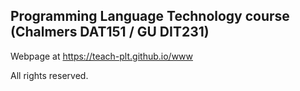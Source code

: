 ## Programming Language Technology course (Chalmers DAT151 / GU DIT231)

Webpage at https://teach-plt.github.io/www

All rights reserved.
